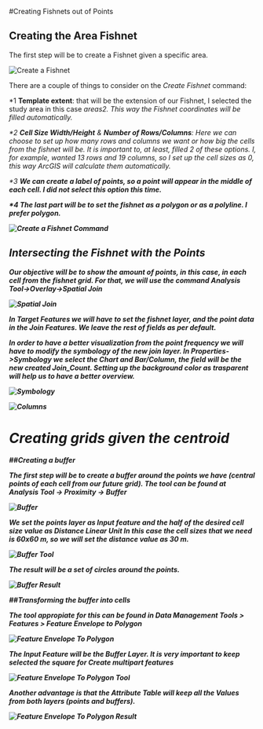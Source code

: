 #Creating Fishnets out of Points
## Creating the Area Fishnet

The first step will be to create a Fishnet given a specific area.

![Create a Fishnet](https://raw.githubusercontent.com/biometry/ArcGis/master/Images/Fishnet/Create%20Fishnet.JPG)

There are a couple of things to consider on the <i>Create Fishnet</i> command:

*1 <b>Template extent</b>: that will be the extension of our Fishnet, I selected the study area in this case <i>areas2<i/>. This way the Fishnet coordinates will be filled automatically.

*2 <b>Cell Size Width/Height</b> & <b>Number of Rows/Columns</b>: Here we can choose to set up how many rows and columns we want or how big the cells from the fishnet will be. It is important to, at least, filled 2 of these options.
I, for example, wanted 13 rows and 19 columns, so I set up the cell sizes as 0, this way ArcGIS will calculate them automatically.

*3 <b>We can create a label of points, so a point will appear in the middle of each cell. I did not select this option this time.

*4 The last part will be to set the fishnet as a polygon or as a polyline. I prefer polygon.

![Create a Fishnet Command](https://raw.githubusercontent.com/biometry/ArcGis/master/Images/Fishnet/Create%20Fishnet%20Command.JPG)

## Intersecting the Fishnet with the Points

Our objective will be to show the amount of points, in this case, in each cell from the fishnet grid. For that, we will use the command <b>Analysis Tool->Overlay->Spatial Join</b>

![Spatial Join](https://raw.githubusercontent.com/biometry/ArcGis/master/Images/Fishnet/Spatial%20Join.JPG)

In <i>Target Features</i> we will have to set the fishnet layer, and the point data in the <i>Join Features</i>. We leave the rest of fields as per default.

In order to have a better visualization from the point frequency we will have to modify the symbology of the new join layer. In <b>Properties->Symbology</b> we select the <i>Chart</i> and <i>Bar/Column</i>, the field will be the new created <i>Join_Count</i>.
Setting up the background color as trasparent will help us to have a better overview.

![Symbology](https://raw.githubusercontent.com/biometry/ArcGis/master/Images/Fishnet/JoinCounts.JPG)

![Columns](https://raw.githubusercontent.com/biometry/ArcGis/master/Images/Fishnet/Columns.JPG)


# Creating grids given the centroid

##Creating a buffer

The first step will be to create a buffer around the points we have (central points of each cell from our future grid).
The tool can be found at <b>Analysis Tool -> Proximity -> Buffer</b>

![Buffer](https://raw.githubusercontent.com/biometry/ArcGis/master/Images/Fishnet/Buffer.JPG)

We set the points layer as Input feature and the half of the desired cell size value as <i>Distance Linear Unit</i>
In this case the cell sizes that we need is 60x60 m, so we will set the distance value as 30 m.

![Buffer Tool](https://raw.githubusercontent.com/biometry/ArcGis/master/Images/Fishnet/Buffer%20Tool.JPG)

The result will be a set of <i>circles</i> around the points.

![Buffer Result](https://raw.githubusercontent.com/biometry/ArcGis/master/Images/Fishnet/Buffer%20result.JPG)

##Transforming the buffer into cells

The tool appropiate for this can be found in <b>Data Management Tools > Features > Feature Envelope to Polygon</b>

![Feature Envelope To Polygon](https://raw.githubusercontent.com/biometry/ArcGis/master/Images/Fishnet/Feature%20Envelope%20To%20Polygon%20Tool.JPG)

The Input Feature will be the Buffer Layer. It is very important to keep selected the square for <i>Create multipart features</i>

![Feature Envelope To Polygon Tool](https://raw.githubusercontent.com/biometry/ArcGis/master/Images/Fishnet/Feature%20Envelope%20To%20Polygon.JPG)

Another advantage is that the Attribute Table will keep all the Values from both layers (points and buffers).

![Feature Envelope To Polygon Result](https://raw.githubusercontent.com/biometry/ArcGis/master/Images/Fishnet/Feature%20Envelope%20To%20Polygon%20result.JPG)
